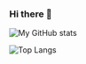 ### Hi there 👋

![My GitHub stats](https://github-readme-stats.vercel.app/api?username=dhaliwal-h)

![Top Langs](https://github-readme-stats.vercel.app/api/top-langs/?username=dhaliwal-h&hide=c,cmake,makefile,cpp,smarty)
<!--
**dhaliwal-h/dhaliwal-h** is a ✨ _special_ ✨ repository because its `README.md` (this file) appears on your GitHub profile.

Here are some ideas to get you started:

- 🔭 I’m currently working on ...
- 🌱 I’m currently learning ...
- 👯 I’m looking to collaborate on ...
- 🤔 I’m looking for help with ...
- 💬 Ask me about ...
- 📫 How to reach me: ...
- 😄 Pronouns: ...
- ⚡ Fun fact: ...
-->

